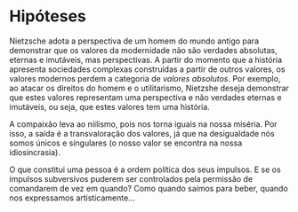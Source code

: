 # Hipóteses

Nietzsche adota a perspectiva de um homem do mundo antigo para demonstrar que os valores da modernidade não são verdades absolutas, eternas e
imutáveis, mas perspectivas. A partir do momento que a história apresenta sociedades complexas construídas a partir de outros valores, os valores
modernos perdem a categoria de _valores absolutos_. Por exemplo, ao atacar os direitos do homem e o utilitarismo, Nietzshe deseja demonstrar que estes
valores representam uma perspectiva e não verdades eternas e imutáveis, ou seja, que estes valores tem uma história.

A compaixão leva ao niilismo, pois nos torna iguais na nossa miséria. Por isso, a saída é a transvaloração dos valores, já que
na desigualdade nós somos únicos e singulares (o nosso valor se encontra na nossa idiosincrasia).

O que constitui uma pessoa é a ordem política dos seus impulsos. E se os impulsos subversivos puderem ser controlados pela permissão de
comandarem de vez em quando? Como quando saímos para beber, quando nos expressamos artisticamente...
